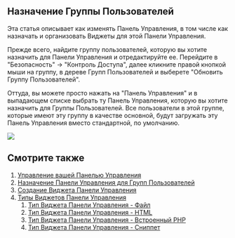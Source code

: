 ## Назначение Группы Пользователей

Эта статья описывает как изменять Панель Управления, в том числе как назначать и организовать Виджеты для этой Панели Управления.

Прежде всего, найдите группу пользователей, которую вы хотите назначить для Панели Управления и отредактируйте ее. Перейдите в "Безопасность" -> "Контроль Доступа", далее кликните правой кнопкой мыши на группу, в дереве Групп Пользователей и выберете "Обновить Группу Пользователей".

Оттуда, вы можете просто нажать на "Панель Управления" и в выпадающем списке выбрать ту Панель Управления, которую вы хотите назначить для Группы Пользователей. Все пользователи в этой группе, которые имеют эту группу в качестве основной, будут загружать эту Панель Управления вместо стандартной, по умолчанию.

![](/download/attachments/35586562/dashboard-assign.png?version=1&modificationDate=1315431845000)

## Смотрите также

1. [Управление вашей Панелью Управления](building-sites/client-proofing/dashboards/managing)
2. [Назначение Панели Управления для Групп Пользователей](building-sites/client-proofing/dashboards/usergroups)
3. [Создание Виджета Панели Управления](building-sites/client-proofing/dashboards/creating-a-widget)
4. [Типы Виджетов Панели Управления](building-sites/client-proofing/dashboards/widget-types)
    1. [Тип Виджета Панели Управления - Файл](building-sites/client-proofing/dashboards/widget-types/file)
    2. [Тип Виджета Панели Управления - HTML](building-sites/client-proofing/dashboards/widget-types/html)
    3. [Тип Виджета Панели Управления - Встроенный PHP](building-sites/client-proofing/dashboards/widget-types/inline-php)
    4. [Тип Виджета Панели Управления - Сниппет](building-sites/client-proofing/dashboards/widget-types/snippet)

